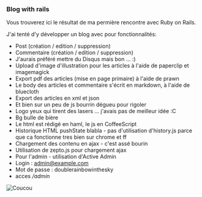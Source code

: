 ### Blog with rails

Vous trouverez ici le résultat de ma permière rencontre avec Ruby on Rails.

J'ai tenté d'y développer un blog avec pour fonctionnalités:

- Post (création / edition / suppression)
- Commentaire (création / edition / suppression)
 - J'aurais préféré mettre du Disqus mais bon ... :)
- Upload d'image d'illustration pour les articles à l'aide de paperclip et imagemagick
- Export pdf des articles (mise en page primaire) à l'aide de prawn
- Le body des articles et commentaire s'écrit en markdown, à l'aide de bluecloth
- Export des articles en xml et json
- Et bien sur un peu de js bourrin dégueu pour rigoler
 - Logo yeux qui tirent des lasers ... j'avais pas de meilleur idée :C
 - Bg bulle de bière
- Le html est rédigé en haml, le js en CoffeeScript
- Historique HTML pushState blabla - pas d'utilisation d'history.js parce que ca fonctionne tres bien sur chrome et ff
- Chargement des contenu en ajax - c'est assé bourin
- Utilisation de zepto.js pour chargement ajax
- Pour l'admin - utilisation d'Active Admin
 - Login : admin@example.com
 - Mot de passe : doublerainbowinthesky
 - acces _/admin_

![Coucou](https://i.canvasugc.com/ugc/original/8f718d6fd18207699929bbf002917c48c193d29c.gif)
